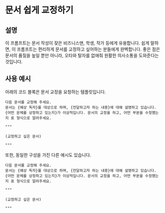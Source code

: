# 문서 쉽게 교정하기

## 설명

이 프롬프트는 문서 작성이 잦은 비즈니스맨, 학생, 작가 등에게 유용합니다. 쉽게 말하면, 이 프롬프트는 편리하게 문서를 교정하고 싶어하는 분들에게 완벽합니다. 좋은 점은 문서의 품질을 높일 뿐만 아니라, 오타와 탈자를 없애줘 원활한 의사소통을 도와준다는 것입니다.

## 사용 예시

아래의 코드 블록은 문서 교정을 요청하는 템플릿입니다.

```plaintext
다음 문서를 교정해 주세요. 
문서는 {예상 독자}를 대상으로 하며, {전달하고자 하는 내용}에 대해 설명하고 있습니다.
{어떤 문체를 상정하고 있는지}가 이상적입니다. 문서의 교정을 하고, 어떤 부분을 수정했는지 표 형식으로 알려주세요.

"""

(교정하고 싶은 문서) 

"""
```

또한, 동일한 구성을 가진 다른 예시도 있습니다.

```plaintext
다음 문서를 교정해 주세요. 
문서는 {예상 독자}를 대상으로 하며, {전달하고자 하는 내용}에 대해 설명하고 있습니다.
{어떤 문체를 상정하고 있는지}가 이상적입니다. 문서의 교정을 하고, 어떤 부분을 수정했는지 표 형식으로 알려주세요.

"""

(교정하고 싶은 문서) 

"""
```